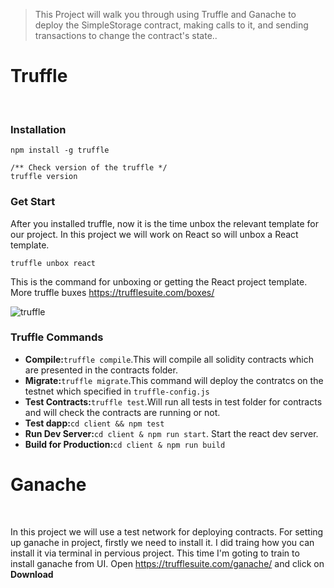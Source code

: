 
<blockquote>
<p dir="auto">
This Project will walk you through using Truffle and Ganache to deploy the SimpleStorage contract, making calls to it, and sending transactions to change the contract's state..</p>
</blockquote>

# Truffle
<br/>


### Installation

```
npm install -g truffle

/** Check version of the truffle */
truffle version

```

### Get Start

After you installed truffle, now it is the time unbox the relevant template for our project. In this project we will work on React so will unbox a React template.

```
truffle unbox react
```
This is the command for unboxing or getting the React project template. More truffle buxes https://trufflesuite.com/boxes/

![truffle](https://user-images.githubusercontent.com/31950758/208463499-8a04e3c0-a0cd-4dee-9d3d-8e3c80d1e90a.png)

### Truffle Commands

<ul dir="auto">
<li><strong>Compile:</strong><code>truffle compile</code>.This will compile all solidity contracts which are presented in the contracts folder.</li>
<li><strong>Migrate:</strong><code>truffle migrate</code>.This command will deploy the contratcs on the testnet which specified in <code>truffle-config.js</code></li>
<li><strong>Test Contracts:</strong><code>truffle test</code>.Will run all tests in test folder for contracts and will check the contracts are running or not.</li>
<li><strong>Test dapp:</strong><code>cd client && npm test</code></li>
<li><strong>Run Dev Server:</strong><code>cd client & npm run start</code>. Start the react dev server.</li>
<li><strong>Build for Production:</strong><code>cd client & npm run build</code></li>
</ul>


# Ganache
<br/>

In this project we will use a test network for deploying contracts. For setting up ganache in project, firstly we need to install it. I did traing how you can install it via terminal in pervious project. This time I'm goting to train to install ganache from UI. Open https://trufflesuite.com/ganache/  and click on <strong>Download</strong>




